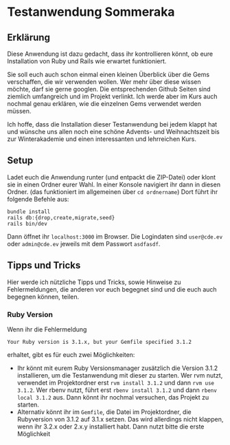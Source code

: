 # Testanwendung Sommeraka
## Erklärung
Diese Anwendung ist dazu gedacht, dass ihr kontrollieren könnt, ob eure Installation von Ruby und Rails wie erwartet funktioniert.

Sie soll euch auch schon einmal einen kleinen Überblick über die Gems verschaffen, die wir verwenden wollen. Wer mehr über diese wissen möchte, darf sie gerne googlen. Die entsprechenden Github Seiten sind ziemlich umfangreich und im Projekt verlinkt. Ich werde aber im Kurs auch nochmal genau erklären, wie die einzelnen Gems verwendet werden müssen. 

Ich hoffe, dass die Installation dieser Testanwendung bei jedem klappt hat und wünsche uns allen noch eine schöne Advents- und Weihnachtszeit bis zur Winterakademie und einen interessanten und lehrreichen Kurs. 

## Setup
Ladet euch die Anwendung runter (und entpackt die ZIP-Datei) oder klont sie in einen Ordner eurer Wahl.
In einer Konsole navigiert ihr dann in diesen Ordner. (das funktioniert im allgemeinen über `cd ordnername`)
Dort führt ihr folgende Befehle aus:
```
bundle install
rails db:{drop,create,migrate,seed}
rails bin/dev
```
Dann öffnet ihr `localhost:3000` im Browser.
Die Logindaten sind `user@cde.ev` oder `admin@cde.ev` jeweils mit dem Passwort `asdfasdf`.

## Tipps und Tricks
Hier werde ich nützliche Tipps und Tricks, sowie Hinweise zu Fehlermeldungen, die anderen vor euch begegnet sind und die euch auch begegnen können, teilen.

### Ruby Version
Wenn ihr die Fehlermeldung
```
Your Ruby version is 3.1.x, but your Gemfile specified 3.1.2 
```
erhaltet, gibt es für euch zwei Möglichkeiten:
- Ihr könnt mit eurem Ruby Versionsmanager zusätzlich die Version 3.1.2 installieren, um die Testanwendung mit dieser zu starten. Wer rvm nutzt, verwendet im Projektordner erst `rvm install 3.1.2` und dann `rvm use 3.1.2`. Wer rbenv nutzt, führt erst `rbenv install 3.1.2` und dann `rbenv local 3.1.2` aus. Dann könnt ihr nochmal versuchen, das Projekt zu starten.
- Alternativ könnt ihr im `Gemfile`, die Datei im Projektordner, die Rubyversion von 3.1.2 auf 3.1.x setzen. Das wird allerdings nicht klappen, wenn ihr 3.2.x oder 2.x.y installiert habt. Dann nutzt bitte die erste Möglichkeit
